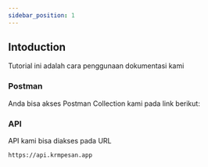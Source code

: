```yaml
---
sidebar_position: 1
---
```


## Intoduction

Tutorial ini adalah cara penggunaan dokumentasi kami

### Postman

Anda bisa akses Postman Collection kami pada link berikut: 

### API 

API kami bisa diakses pada URL

```
https://api.krmpesan.app
```
